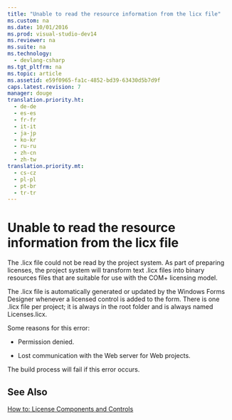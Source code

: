 ```yaml
---
title: "Unable to read the resource information from the licx file"
ms.custom: na
ms.date: 10/01/2016
ms.prod: visual-studio-dev14
ms.reviewer: na
ms.suite: na
ms.technology: 
  - devlang-csharp
ms.tgt_pltfrm: na
ms.topic: article
ms.assetid: e59f0965-fa1c-4852-bd39-63430d5b7d9f
caps.latest.revision: 7
manager: douge
translation.priority.ht: 
  - de-de
  - es-es
  - fr-fr
  - it-it
  - ja-jp
  - ko-kr
  - ru-ru
  - zh-cn
  - zh-tw
translation.priority.mt: 
  - cs-cz
  - pl-pl
  - pt-br
  - tr-tr
---
```

# Unable to read the resource information from the licx file
The .licx file could not be read by the project system. As part of preparing licenses, the project system will transform text .licx files into binary resources files that are suitable for use with the COM+ licensing model.  
  
 The .licx file is automatically generated or updated by the Windows Forms Designer whenever a licensed control is added to the form. There is one .licx file per project; it is always in the root folder and is always named Licenses.licx.  
  
 Some reasons for this error:  
  
-   Permission denied.  
  
-   Lost communication with the Web server for Web projects.  
  
 The build process will fail if this error occurs.  
  
## See Also  
 [How to: License Components and Controls](../Topic/How%20to:%20License%20Components%20and%20Controls.md)